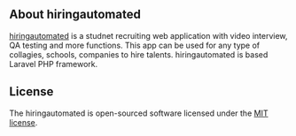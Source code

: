 ## About hiringautomated

[hiringautomated](https://hiringautomated.com) is a studnet recruiting web application with video interview, QA testing and more functions. This app can be used for any type of collagies, schools, companies to hire talents.
hiringautomated is based Laravel PHP framework.

## License

The hiringautomated is open-sourced software licensed under the [MIT license](https://opensource.org/licenses/MIT).
